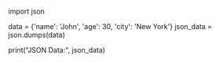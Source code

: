 import json

data = {'name': 'John', 'age': 30, 'city': 'New York'}
json_data = json.dumps(data)

print("JSON Data:", json_data)
